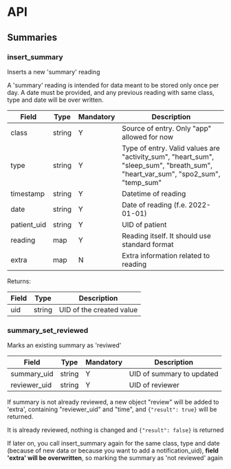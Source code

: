 # API


## Summaries

### insert_summary
Inserts a new 'summary' reading

A 'summary' reading is intended for data meant to be stored only once per day. A date must be provided, and any previous reading with same class, type and date will be over written.

|Field|Type|Mandatory|Description
|---|---|---|---
|class|string|Y|Source of entry. Only "app" allowed for now
|type|string|Y|Type of entry. Valid values are "activity_sum", "heart_sum", "sleep_sum", "breath_sum", "heart_var_sum", "spo2_sum", "temp_sum"
|timestamp|string|Y|Datetime of reading
|date|string|Y|Date of reading (f.e. 2022-01-01)
|patient_uid|string|Y|UID of patient
|reading|map|Y|Reading itself. It should use standard format
|extra|map|N|Extra information related to reading

Returns:


|Field|Type|Description
|---|---|---
|uid|string|UID of the created value


### summary_set_reviewed

Marks an existing summary as 'reviwed'

|Field|Type|Mandatory|Description
|---|---|---|---
|summary_uid|string|Y|UID of summary to updated
|reviewer_uid|string|Y|UID of reviewer

If summary is not already reviewed, a new object "review" will be added to 'extra', containing "reviewer_uid" and "time",
and `{"result": true}` will be returned.

It is already reviewed, nothing is changed and  `{"result": false}` is returned

If later on, you call insert_summary again for the same class, type and date (because of new data or because you want to add a notification_uid), **field 'extra' will be overwritten**, so marking the summary as 'not reviewed' again

